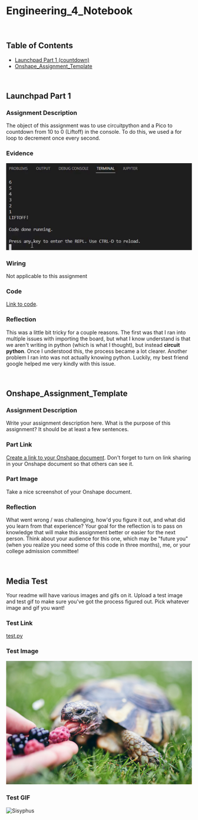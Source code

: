 # Engineering_4_Notebook

&nbsp;

## Table of Contents
* [Launchpad Part 1 (countdown)](#Launchpad)
* [Onshape_Assignment_Template](#onshape_assignment_template)

&nbsp;

## Launchpad Part 1

### Assignment Description

The object of this assignment was to use circuitpython and a Pico to countdown from 10 to 0 (Liftoff) in the console. To do this, we used a for loop to decrement once every second.

### Evidence 

![Countdown](images/countdown_gif.gif)  

### Wiring

Not applicable to this assignment

### Code
[Link to code](https://github.com/GDamiani2927/Engineering_4_Notebook/blob/main/raspberry-pi/launchpad_pt_1.py).
### Reflection

This was a little bit tricky for a couple reasons. The first was that I ran into multiple issues with importing the board, but what I know understand is that we aren't writing in python (which is what I thought), but instead **circuit python**. Once I understood this, the process became a lot clearer. Another problem I ran into was not actually knowing python. Luckily, my best friend google helped me very kindly with this issue.

&nbsp;

## Onshape_Assignment_Template

### Assignment Description

Write your assignment description here. What is the purpose of this assignment? It should be at least a few sentences.

### Part Link 

[Create a link to your Onshape document](https://cvilleschools.onshape.com/documents/003e413cee57f7ccccaa15c2/w/ea71050bb283bf3bf088c96c/e/c85ae532263d3b551e1795d0?renderMode=0&uiState=62d9b9d7883c4f335ec42021). Don't forget to turn on link sharing in your Onshape document so that others can see it. 

### Part Image

Take a nice screenshot of your Onshape document. 

### Reflection

What went wrong / was challenging, how'd you figure it out, and what did you learn from that experience? Your goal for the reflection is to pass on knowledge that will make this assignment better or easier for the next person. Think about your audience for this one, which may be "future you" (when you realize you need some of this code in three months), me, or your college admission committee!

&nbsp;

## Media Test

Your readme will have various images and gifs on it. Upload a test image and test gif to make sure you've got the process figured out. Pick whatever image and gif you want!

### Test Link
[test.py](raspberry-pi/test.py)
### Test Image
![Burries](images/burries.jpg)  
### Test GIF
![Sisyphus](images/sisyphus.gif)  
